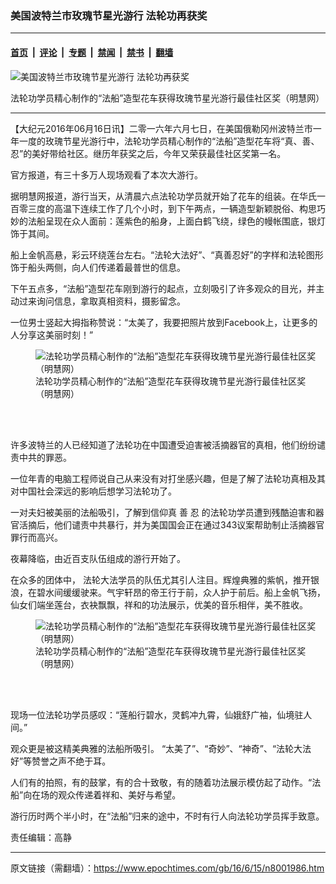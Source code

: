 ### 美国波特兰市玫瑰节星光游行 法轮功再获奖

---

#### [首页](../../../..?n8001986) &nbsp;|&nbsp; [评论](../../../../../epoch-comment?n8001986) &nbsp;|&nbsp; [专题](../../../../../epoch-special?n8001986) &nbsp;|&nbsp; [禁闻](../../../../../epoch-news?n8001986) &nbsp;|&nbsp; [禁书](../../../../../books?n8001986) &nbsp;|&nbsp; [翻墙](https://github.com/gfw-breaker/nogfw/blob/master/README.md?n8001986)


<div><img alt="美国波特兰市玫瑰节星光游行 法轮功再获奖" class="attachment-djy_600_400 size-djy_600_400 wp-post-image" src="https://i.epochtimes.com/assets/uploads/2016/06/2016-6-14-minghui-falun-gong-portland-03-ss-e1466012384197.jpg"/>
<div class="caption">
 <p>
  法轮功学员精心制作的“法船”造型花车获得玫瑰节星光游行最佳社区奖（明慧网）
 </p>
</div></div><hr/><div class="post_content" id="artbody" itemprop="articleBody">
 <!-- article content begin -->
 <p>
  【大纪元2016年06月16日讯】二零一六年六月七日，在美国俄勒冈州波特兰市一年一度的玫瑰节星光游行中，法轮功学员精心制作的“法船”造型花车将“真、善、忍”的美好带给社区。继历年获奖之后，今年又荣获最佳社区奖第一名。
 </p>
 <p>
  官方报道，有三十多万人现场观看了本次大游行。
 </p>
 <p>
  据明慧网报道，游行当天，从清晨六点法轮功学员就开始了花车的组装。在华氏一百零三度的高温下连续工作了几个小时，到下午两点，一辆造型新颖脱俗、构思巧妙的法船呈现在众人面前：莲紫色的船身，上面白鹤飞绕，绿色的幔帐围底，银灯饰于其间。
 </p>
 <p>
  船上金帆高悬，彩云环绕莲台左右。“法轮大法好”、“真善忍好”的字样和法轮图形饰于船头两侧，向人们传递着最普世的信息。
 </p>
 <p>
  下午五点多，“法船”造型花车刚到游行的起点，立刻吸引了许多观众的目光，并主动过来询问信息，拿取真相资料，摄影留念。
 </p>
 <p>
  一位男士竖起大拇指称赞说：“太美了，我要把照片放到Facebook上，让更多的人分享这美丽时刻！”
 </p>
 <figure aria-describedby="caption-attachment-8002003" class="wp-caption aligncenter" id="attachment_8002003" style="width: 450px">
  <ok href=" https://i.epochtimes.com/assets/uploads/2016/06/2016-6-14-minghui-falun-gong-portland-02-ss-450x298.jpg" rel="noreferrer noopener" target="_blank">
   <img alt="法轮功学员精心制作的“法船”造型花车获得玫瑰节星光游行最佳社区奖（明慧网）" class="size-medium wp-image-8002003" src="https://i.epochtimes.com/assets/uploads/2016/06/2016-6-14-minghui-falun-gong-portland-02-ss-450x298.jpg"/>
  </ok>
  <br/><figcaption class="wp-caption-text" id="caption-attachment-8002003">
   法轮功学员精心制作的“法船”造型花车获得玫瑰节星光游行最佳社区奖（明慧网）
  </figcaption><br/>
 </figure><br/>
 <p>
  许多波特兰的人已经知道了法轮功在中国遭受迫害被活摘器官的真相，他们纷纷谴责中共的罪恶。
 </p>
 <p>
  一位年青的电脑工程师说自己从来没有对打坐感兴趣，但是了解了法轮功真相及其对中国社会深远的影响后想学习法轮功了。
 </p>
 <p>
  一对夫妇被美丽的法船吸引，了解到信仰真 善 忍 的法轮功学员遭到残酷迫害和器官活摘后，他们谴责中共暴行，并为美国国会正在通过343议案帮助制止活摘器官罪行而高兴。
 </p>
 <p>
  夜幕降临，由近百支队伍组成的游行开始了。
 </p>
 <p>
  在众多的团体中， 法轮大法学员的队伍尤其引人注目。辉煌典雅的紫帆，推开银浪，在碧水间缓缓驶来。气宇轩昂的帝王行于前，众人护于前后。船上金帆飞扬，仙女们端坐莲台，衣袂飘飘，祥和的功法展示，优美的音乐相伴，美不胜收。
 </p>
 <figure aria-describedby="caption-attachment-8002002" class="wp-caption aligncenter" id="attachment_8002002" style="width: 450px">
  <ok href=" https://i.epochtimes.com/assets/uploads/2016/06/2016-6-14-minghui-falun-gong-portland-01-ss-450x298.jpg" rel="noreferrer noopener" target="_blank">
   <img alt="法轮功学员精心制作的“法船”造型花车获得玫瑰节星光游行最佳社区奖（明慧网）" class="size-medium wp-image-8002002" src="https://i.epochtimes.com/assets/uploads/2016/06/2016-6-14-minghui-falun-gong-portland-01-ss-450x298.jpg"/>
  </ok>
  <br/><figcaption class="wp-caption-text" id="caption-attachment-8002002">
   法轮功学员精心制作的“法船”造型花车获得玫瑰节星光游行最佳社区奖（明慧网）
  </figcaption><br/>
 </figure><br/>
 <p>
  现场一位法轮功学员感叹：“莲船行碧水，灵鹤冲九霄，仙娥舒广袖，仙境驻人间。”
 </p>
 <p>
  观众更是被这精美典雅的法船所吸引。 “太美了”、“奇妙”、“神奇”、“法轮大法好”等赞誉之声不绝于耳。
 </p>
 <p>
  人们有的拍照，有的鼓掌，有的合十致敬，有的随着功法展示模仿起了动作。“法船”向在场的观众传递着祥和、美好与希望。
 </p>
 <p>
  游行历时两个半小时，在“法船”归来的途中，不时有行人向法轮功学员挥手致意。
 </p>
 <p>
  责任编辑：高静
 </p>
 <!-- article content end -->
 <div id="below_article_ad">
 </div>
</div>


---

原文链接（需翻墙）：https://www.epochtimes.com/gb/16/6/15/n8001986.htm